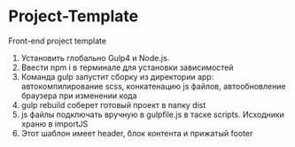 # Project-Template
Front-end project template

1. Установить глобально Gulp4 и Node.js.
2. Ввести npm i в терминале для установки зависимостей
3. Команда gulp запустит сборку из директории app: автокомпилирование scss, конкатенацию js файлов, автообновление браузера при изменении кода
4. gulp rebuild соберет готовый проект в папку dist
5. js файлы подключать вручную в gulpfile.js в таске scripts. Исходники храню в importJS
6. Этот шаблон имеет header, блок контента и прижатый footer
